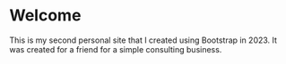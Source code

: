 # Welcome
This is my second personal site that I created using Bootstrap in 2023. 
It was created for a friend for a simple consulting business.